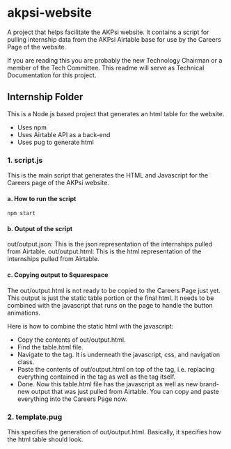 # akpsi-website
A project that helps facilitate the AKPsi website. It contains a script for pulling internship data from the AKPsi Airtable base for use by the Careers Page of the website.

If you are reading this you are probably the new Technology Chairman or a member of the Tech Committee. This readme will serve as Technical Documentation for this project.

## Internship Folder
This is a Node.js based project that generates an html table for the website.

* Uses npm
* Uses Airtable API as a back-end
* Uses pug to generate html

### 1. script.js
This is the main script that generates the HTML and Javascript for the Careers page of the AKPsi website.

#### a. How to run the script
`npm start`

#### b. Output of the script
out/output.json: This is the json representation of the internships pulled from Airtable.
out/output.html: This is the html representation of the internships pulled from Airtable.

#### c. Copying output to Squarespace
The out/output.html is not ready to be copied to the Careers Page just yet. This output is just the static table portion or the final html. It needs to be combined with the javascript that runs on the page to handle the button animations.

Here is how to combine the static html with the javascript:
* Copy the contents of out/output.html. 
* Find the table.html file. 
* Navigate to the <body> tag. It is underneath the javascript, css, and navigation <div> class.
* Paste the contents of out/output.html on top of the <body> tag, i.e. replacing everything contained in the <body> tag as well as the <body> tag itself.
* Done. Now this table.html file has the javascript as well as new brand-new output that was just pulled from Airtable. You can copy and paste everything into the Careers Page now.

### 2. template.pug
This specifies the generation of out/output.html. Basically, it specifies how the html table should look.
